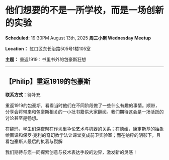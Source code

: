 # 他们想要的不是一所学校，而是一场创新的实验

**Scheduled:** 19:30PM August 13th, 2025
**周三小聚 Wednesday Meetup**

**Location：** 虹口区东长治路505号1楼105室

**主题：** 重返1919：书里书外的包豪斯狂想

---

## 【Philip】重返1919的包豪斯

**联系方式**：待补充

重返1919的包豪斯，看看当时他们在不同阶段做了一些什么有趣的事情。顺带，分享会将带来和包豪斯相关的一小批书籍供大家翻阅。我们期待这会是一场活跃的讨论甚至是畅想。

在魏玛，学生们深夜聚在作坊里争论艺术与机器的关系；在德绍，康定斯基的抽象绘画课和保罗·克利的奇幻教学法让课堂变成前卫实验室；而在纳粹的阴影下，且看包豪斯人最后的执着与裂解

我们期待与您一同探索创意与技术表达手段的边界，激发新的灵感！